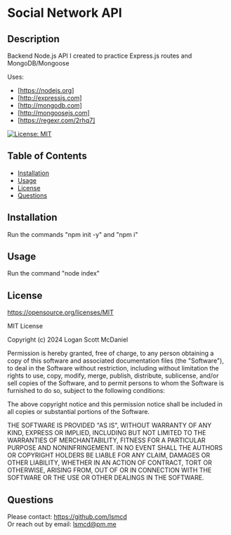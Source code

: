 # Social Network API

## Description

Backend Node.js API I created to practice Express.js routes and MongoDB/Mongoose

Uses:

- [https://nodejs.org]
- [http://expressjs.com]
- [http://mongodb.com]
- [http://mongoosejs.com]
- [https://regexr.com/2rhq7]

[![License: MIT](https://img.shields.io/badge/License-MIT-yellow.svg)](https://opensource.org/licenses/MIT)

## Table of Contents

- [Installation](#installation)
- [Usage](#usage)
- [License](#license)
- [Questions](#questions)

## Installation

Run the commands "npm init -y" and "npm i"

## Usage

Run the command "node index"

## License

<https://opensource.org/licenses/MIT>

MIT License

Copyright (c) 2024 Logan Scott McDaniel

Permission is hereby granted, free of charge, to any person obtaining a copy
of this software and associated documentation files (the "Software"), to deal
in the Software without restriction, including without limitation the rights
to use, copy, modify, merge, publish, distribute, sublicense, and/or sell
copies of the Software, and to permit persons to whom the Software is
furnished to do so, subject to the following conditions:

The above copyright notice and this permission notice shall be included in all
copies or substantial portions of the Software.

THE SOFTWARE IS PROVIDED "AS IS", WITHOUT WARRANTY OF ANY KIND, EXPRESS OR
IMPLIED, INCLUDING BUT NOT LIMITED TO THE WARRANTIES OF MERCHANTABILITY,
FITNESS FOR A PARTICULAR PURPOSE AND NONINFRINGEMENT. IN NO EVENT SHALL THE
AUTHORS OR COPYRIGHT HOLDERS BE LIABLE FOR ANY CLAIM, DAMAGES OR OTHER
LIABILITY, WHETHER IN AN ACTION OF CONTRACT, TORT OR OTHERWISE, ARISING FROM,
OUT OF OR IN CONNECTION WITH THE SOFTWARE OR THE USE OR OTHER DEALINGS IN THE
SOFTWARE.

## Questions

Please contact: <https://github.com/lsmcd>  
Or reach out by email: <lsmcd@pm.me>
